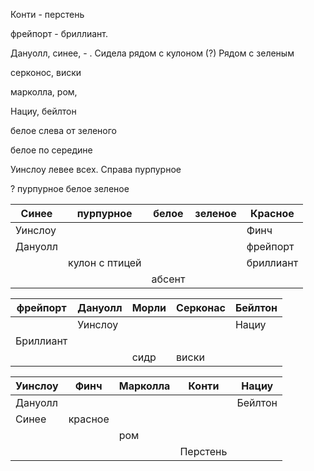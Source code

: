 Конти - перстень

фрейпорт - бриллиант. 

Дануолл, синее, - .  Сидела рядом с кулоном (?) Рядом с зеленым

серконос, виски

марколла, ром, 

Нациу, бейлтон

белое слева от зеленого

белое по середине

Уинслоу левее всех. Справа пурпурное

? пурпурное белое зеленое 


| Синее   | пурпурное      | белое  | зеленое | Красное   |
| ------- | -------------- | ------ | ------- | --------- |
| Уинслоу |                |        |         | Финч      |
| Дануолл |                |        |         | фрейпорт  |
|         | кулон с птицей |        |         | бриллиант |
|         |                | абсент |         |           |


| фрейпорт  | Дануолл | Морли | Серконас | Бейлтон |
| --------- | ------- | ----- | -------- | ------- |
|           | Уинслоу |       |          | Нациу   |
| Бриллиант |         |       |          |         |
|           |         | сидр  | виски    |         |

| Уинслоу | Финч    | Марколла | Конти    | Нациу   |
| ------- | ------- | -------- | -------- | ------- |
| Дануолл |         |          |          | Бейлтон |
| Синее   | красное |          |          |         |
|         |         | ром      |          |         |
|         |         |          | Перстень |         |
